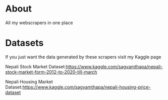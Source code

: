 # About

All my webscrapers in one place

# Datasets

If you just want the data generated by these scrapers visit my Kaggle page

Nepali Stock Market Dataset:https://www.kaggle.com/sagyamthapa/nepali-stock-market-form-2012-to-2020-till-march

Nepali Housing Market Dataset:https://www.kaggle.com/sagyamthapa/nepali-housing-price-dataset
